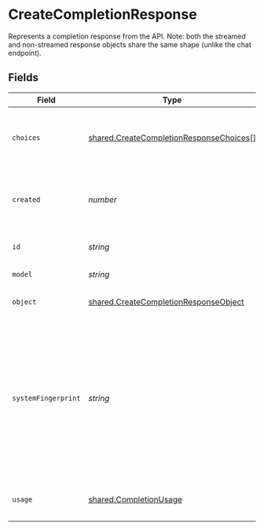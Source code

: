 # CreateCompletionResponse

Represents a completion response from the API. Note: both the streamed and non-streamed response objects share the same shape (unlike the chat endpoint).



## Fields

| Field                                                                                                                                                                                                                           | Type                                                                                                                                                                                                                            | Required                                                                                                                                                                                                                        | Description                                                                                                                                                                                                                     |
| ------------------------------------------------------------------------------------------------------------------------------------------------------------------------------------------------------------------------------- | ------------------------------------------------------------------------------------------------------------------------------------------------------------------------------------------------------------------------------- | ------------------------------------------------------------------------------------------------------------------------------------------------------------------------------------------------------------------------------- | ------------------------------------------------------------------------------------------------------------------------------------------------------------------------------------------------------------------------------- |
| `choices`                                                                                                                                                                                                                       | [shared.CreateCompletionResponseChoices](../../../sdk/models/shared/createcompletionresponsechoices.md)[]                                                                                                                       | :heavy_check_mark:                                                                                                                                                                                                              | The list of completion choices the model generated for the input prompt.                                                                                                                                                        |
| `created`                                                                                                                                                                                                                       | *number*                                                                                                                                                                                                                        | :heavy_check_mark:                                                                                                                                                                                                              | The Unix timestamp (in seconds) of when the completion was created.                                                                                                                                                             |
| `id`                                                                                                                                                                                                                            | *string*                                                                                                                                                                                                                        | :heavy_check_mark:                                                                                                                                                                                                              | A unique identifier for the completion.                                                                                                                                                                                         |
| `model`                                                                                                                                                                                                                         | *string*                                                                                                                                                                                                                        | :heavy_check_mark:                                                                                                                                                                                                              | The model used for completion.                                                                                                                                                                                                  |
| `object`                                                                                                                                                                                                                        | [shared.CreateCompletionResponseObject](../../../sdk/models/shared/createcompletionresponseobject.md)                                                                                                                           | :heavy_check_mark:                                                                                                                                                                                                              | The object type, which is always "text_completion"                                                                                                                                                                              |
| `systemFingerprint`                                                                                                                                                                                                             | *string*                                                                                                                                                                                                                        | :heavy_minus_sign:                                                                                                                                                                                                              | This fingerprint represents the backend configuration that the model runs with.<br/><br/>Can be used in conjunction with the `seed` request parameter to understand when backend changes have been made that might impact determinism.<br/> |
| `usage`                                                                                                                                                                                                                         | [shared.CompletionUsage](../../../sdk/models/shared/completionusage.md)                                                                                                                                                         | :heavy_minus_sign:                                                                                                                                                                                                              | Usage statistics for the completion request.                                                                                                                                                                                    |